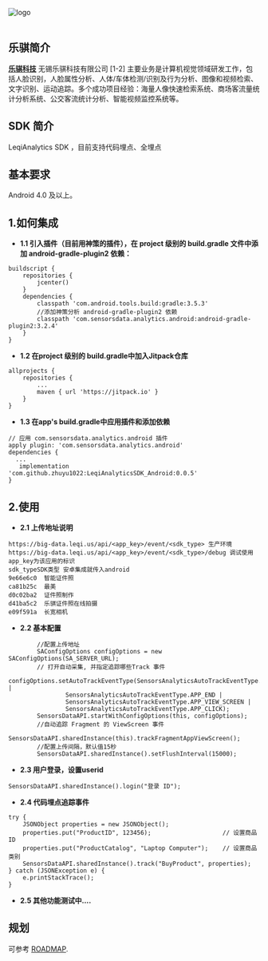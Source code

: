 ![logo](https://ss1.bdstatic.com/70cFuXSh_Q1YnxGkpoWK1HF6hhy/it/u=1371754600,2168804107&fm=15&gp=0.jpg)
<br><br>

## 乐骐简介

[**乐骐科技**](https://www.leqi.us/)
无锡乐骐科技有限公司 [1-2]  主要业务是计算机视觉领域研发工作，包括人脸识别，人脸属性分析、人体/车体检测/识别及行为分析、图像和视频检索、文字识别、运动追踪。多个成功项目经验：海量人像快速检索系统、商场客流量统计分析系统、公交客流统计分析、智能视频监控系统等。

## SDK 简介

LeqiAnalytics SDK ，目前支持代码埋点、全埋点
## 基本要求
Android 4.0 及以上。


## 1.如何集成


- **1.1 引入插件（目前用神策的插件），在 project 级别的 build.gradle 文件中添加 android-gradle-plugin2 依赖：**

```
buildscript {
    repositories {
        jcenter()
    }
    dependencies {
        classpath 'com.android.tools.build:gradle:3.5.3'
        //添加神策分析 android-gradle-plugin2 依赖
        classpath 'com.sensorsdata.analytics.android:android-gradle-plugin2:3.2.4'
    }
}
```
- **1.2 在project 级别的 build.gradle中加入Jitpack仓库**

```
allprojects {
    repositories {
        ...
        maven { url 'https://jitpack.io' }
    }
}
```

- **1.3 在app's build.gradle中应用插件和添加依赖**

```
// 应用 com.sensorsdata.analytics.android 插件
apply plugin: 'com.sensorsdata.analytics.android'
dependencies {
  ...
   implementation 'com.github.zhuyu1022:LeqiAnalyticsSDK_Android:0.0.5'
}
```


## 2.使用

- **2.1 上传地址说明**

```
https://big-data.leqi.us/api/<app_key>/event/<sdk_type> 生产环境
https://big-data.leqi.us/api/<app_key>/event/<sdk_type>/debug 调试使用
app_key为该应用的标识  
sdk_typeSDK类型 安卓集成就传入android
9e66e6c0  智能证件照
ca81b25c  最美
d0c02ba2  证件照制作
d41ba5c2  乐骐证件照在线拍摄
e09f591a  长宽相机
```

- **2.2 基本配置**

```
        //配置上传地址
        SAConfigOptions configOptions = new SAConfigOptions(SA_SERVER_URL);
        // 打开自动采集, 并指定追踪哪些Track 事件
        configOptions.setAutoTrackEventType(SensorsAnalyticsAutoTrackEventType.APP_START |
                SensorsAnalyticsAutoTrackEventType.APP_END |
                SensorsAnalyticsAutoTrackEventType.APP_VIEW_SCREEN |
                SensorsAnalyticsAutoTrackEventType.APP_CLICK);
        SensorsDataAPI.startWithConfigOptions(this, configOptions);
        //自动追踪 Fragment 的 ViewScreen 事件
        SensorsDataAPI.sharedInstance(this).trackFragmentAppViewScreen();
        //配置上传间隔，默认值15秒
        SensorsDataAPI.sharedInstance().setFlushInterval(15000);
```


- **2.3 用户登录，设置userid**

```
SensorsDataAPI.sharedInstance().login("登录 ID");

```
- **2.4 代码埋点追踪事件**

```
try {
    JSONObject properties = new JSONObject();
    properties.put("ProductID", 123456);                    // 设置商品 ID
    properties.put("ProductCatalog", "Laptop Computer");    // 设置商品类别
    SensorsDataAPI.sharedInstance().track("BuyProduct", properties);
} catch (JSONException e) {
    e.printStackTrace();
}
```

- **2.5 其他功能测试中....**


## 规划

可参考 [ROADMAP](ROADMAP.md).

